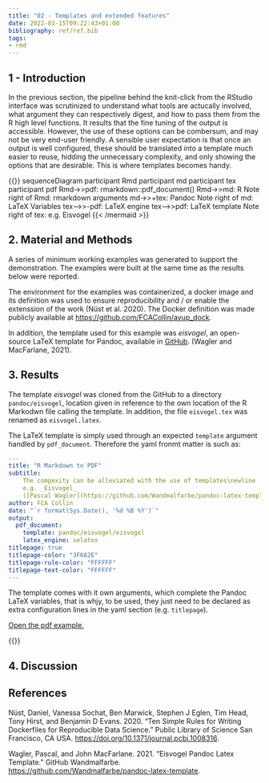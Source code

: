 ```yaml
---
title: "02 - Templates and extended features"
date: 2022-03-15T09:22:43+01:00
bibliography: ref/ref.bib
tags:
- rmd
---
```


## 1 - Introduction

In the previous section, the pipeline behind the knit-click from the RStudio
interface was scrutinized to understand what tools are actucally involved,
what argument they can respectively digest, and how to pass them from the
R high level functions. It results that the fine tuning of the output is
accessible. However, the use of these options can be combersum, and
may not be very end-user friendly. A sensible user expectation is that once
an output is well configured, these should be translated into a template much
easier to reuse, hidding the unnecessary complexity, and only showing
the options that are desirable. This is where templates becomes handy.


{{<mermaid align="left">}}
sequenceDiagram
    participant Rmd
    participant md
    participant tex
    participant pdf
    Rmd->>pdf: rmarkdown::pdf_document()
    Rmd->>md: R
    Note right of Rmd: rmarkdown arguments
    md->>+tex: Pandoc
    Note right of md: LaTeX Variables
    tex-->>-pdf: LaTeX engine
    tex-->>pdf: LaTeX template
    Note right of tex: e.g. Eisvogel
{{< /mermaid >}}


## 2. Material and Methods

A series of minimum working examples was generated to support the demonstration.
The examples were built at the same time as the results below were reported.

The environment for the examples was containerized, a docker image and
its definition was used to ensure reproducibility and / or enable the extenssion
of the work (Nüst et al. 2020).
The Docker definition was made publicly available at
<https://github.com/FCACollin/ayup_dock>.

In addition, the template used for this example was _eisvogel_, an open-source
LaTeX template for Pandoc, available in
[GitHub](https://github.com/Wandmalfarbe/pandoc-latex-template).
(Wagler and MacFarlane, 2021).

## 3. Results

The template _eisvogel_ was cloned from the GitHub to a directory
`pandoc/eisvogel`, location given in reference to the own location of the
R Markodwn file calling the template. In addition, the file `eisvogel.tex`
was renamed as `eisvogel.latex`.

The LaTeX template is simply used through an expected `template` argument
handled by `pdf_document`. Therefore the yaml fronmt matter is such as:

```yaml
---
title: "R Markdown to PDF"
subtitle:
    The compexity can be alleviated with the use of templates\newline
    e.g. _Eisvogel_ 
    ([Pascal Wagler](https://github.com/Wandmalfarbe/pandoc-latex-template))
author: FCA Collin
date: "`r format(Sys.Date(), '%d %B %Y')`"
output:
  pdf_document:
    template: pandoc/eisvogel/eisvogel
    latex_engine: xelatex
titlepage: true
titlepage-color: "3F682E"
titlepage-rule-color: "FFFFFF"
titlepage-text-color: "FFFFFF"
---
```

The template comes with it own arguments, which complete the Pandoc
LaTeX variables, that is whjy, to be used, they just need to be declared as
extra configuration lines in the yaml section (e.g. `titlepage`).

[Open the pdf example.](pdf/rmd2pdf_02_01.pdf)

{{<embed-pdf url="pdf/rmd2pdf_02_01.pdf" width="100">}}

## 4. Discussion

## References

Nüst, Daniel, Vanessa Sochat, Ben Marwick, Stephen J Eglen, Tim Head,
Tony Hirst, and Benjamin D Evans. 2020. “Ten Simple Rules for Writing
Dockerfiles for Reproducible Data Science.” Public Library of Science
San Francisco, CA USA. <https://doi.org/10.1371/journal.pcbi.1008316>.

Wagler, Pascal, and John MacFarlane. 2021. “Eisvogel Pandoc Latex
Template.” GitHub Wandmalfarbe.
<https://github.com/Wandmalfarbe/pandoc-latex-template>.

